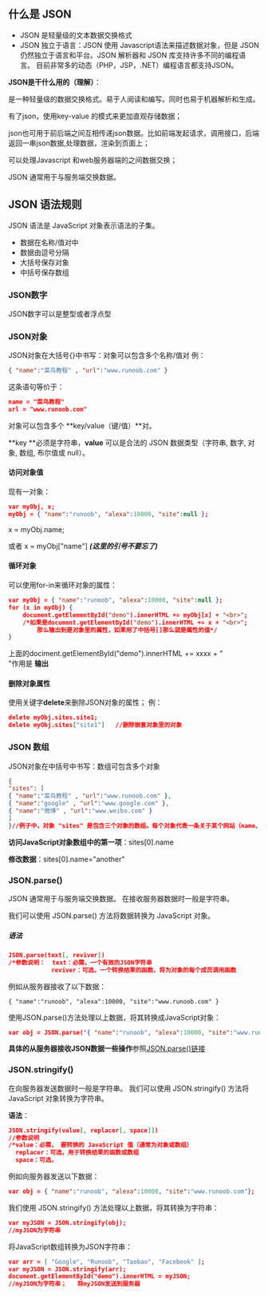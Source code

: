 ## 什么是 JSON

- JSON 是轻量级的文本数据交换格式
- JSON 独立于语言：JSON 使用 Javascript语法来描述数据对象，但是 JSON 仍然独立于语言和平台。JSON 解析器和 JSON 库支持许多不同的编程语言。 目前非常多的动态（PHP，JSP，.NET）编程语言都支持JSON。



**JSON是干什么用的（理解）**：

是一种轻量级的数据交换格式。易于人阅读和编写。同时也易于机器解析和生成。

有了json，使用key-value 的模式来更加直观存储数据；

json也可用于前后端之间互相传递json数据。比如前端发起请求，调用接口，后端返回一串json数据,处理数据，渲染到页面上；

可以处理Javascript 和web服务器端的之间数据交换；

JSON 通常用于与服务端交换数据。



## JSON 语法规则 

JSON 语法是 JavaScript 对象表示语法的子集。 

- 数据在名称/值对中
- 数据由逗号分隔
- 大括号保存对象
- 中括号保存数组

### JSON数字 

JSON数字可以是整型或者浮点型

### JSON对象

JSON对象在大括号{}中书写：对象可以包含多个名称/值对	例：

```json
{ "name":"菜鸟教程" , "url":"www.runoob.com" }
```

这条语句等价于：

```json
name = "菜鸟教程"
url = "www.runoob.com"
```

对象可以包含多个 **key/value（键/值）**对。

**key **必须是字符串，**value** 可以是合法的 JSON 数据类型（字符串, 数字, 对象, 数组, 布尔值或 null）。

#### 访问对象值

现有一对象：

```json
var myObj, x;
myObj = { "name":"runoob", "alexa":10000, "site":null };
```

x = myObj.name;

或者   x = myObj["name"]	***(这里的引号不要忘了)***

#### 循环对象

可以使用for-in来循环对象的属性：

```json
var myObj = { "name":"runoob", "alexa":10000, "site":null };
for (x in myObj) {
    document.getElementById("demo").innerHTML += myObj[x] + "<br>";
	/*如果是document.getElementById("demo").innerHTML += x + "<br>";
		那么输出到是对象里的属性，如果用了中括号[]那么就是属性的值*/
}
```

上面的dociment.getElementById("demo").innerHTML += xxxx + "<br>"作用是 **输出**

#### 删除对象属性

使用关键字**delete**来删除JSON对象的属性；  例：

```json
delete myObj.sites.site1;
delete myObj.sites["site1"]   //删除嵌套对象里的对象
```



### JSON 数组

JSON对象在中括号中书写：数组可包含多个对象

```json
{
"sites": [
{ "name":"菜鸟教程" , "url":"www.runoob.com" }, 
{ "name":"google" , "url":"www.google.com" }, 
{ "name":"微博" , "url":"www.weibo.com" }
]
}//例子中，对象 "sites" 是包含三个对象的数组。每个对象代表一条关于某个网站（name、url）的记录。
```

**访问JavaScript对象数组中的第一项**：sites[0].name

**修改数据**：sites[0].name="another"



### JSON.parse()

JSON 通常用于与服务端交换数据。 在接收服务器数据时一般是字符串。

 我们可以使用 JSON.parse() 方法将数据转换为 JavaScript 对象。 

##### 语法

```json
JSON.parse(text[, reviver])
/*参数说明：  text：必需，一个有效的JSON字符串
			reviver：可选，一个转换结果的函数，将为对象的每个成员调用函数
```

例如从服务器接收了以下数据：

```
{ "name":"runoob", "alexa":10000, "site":"www.runoob.com" }
```

使用JSON.parse()方法处理以上数据，将其转换成JavaScript对象：

```json
var obj = JSON.parse('{ "name":"runoob", "alexa":10000, "site":"www.runoob.com" }');
```

**具体的从服务器接收JSON数据一些操作**参照[JSON.parse()链接](https://www.runoob.com/json/json-parse.html)

### JSON.stringify()

在向服务器发送数据时一般是字符串。 我们可以使用 JSON.stringify() 方法将 JavaScript 对象转换为字符串。 

**语法**：

```json
JSON.stringify(value[, replacer[, space]])
//参数说明
/*value：必需， 要转换的 JavaScript 值（通常为对象或数组）
  replacer：可选，用于转换结果的函数或数组
  space：可选，
```

例如向服务器发送以下数据：

```json
var obj = { "name":"runoob", "alexa":10000, "site":"www.runoob.com"};
```

我们使用  JSON.stringify()  方法处理以上数据，将其转换为字符串：

```json
var myJSON = JSON.stringify(obj);
//myJSON为字符串
```

将JavaScript数组转换为JSON字符串：

```json
var arr = [ "Google", "Runoob", "Taobao", "Facebook" ];
var myJSON = JSON.stringify(arr);
document.getElementById("demo").innerHTML = myJSON;
//myJSON为字符串；	将myJSON发送到服务器
```

